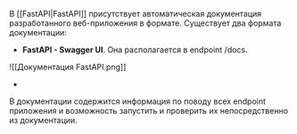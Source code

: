 В [[FastAPI|FastAPI]] присутствует автоматическая документация разработанного веб-приложения в формате. Существует два формата документации:

- **FastAPI - Swagger UI**. Она располагается в endpoint /docs.

![[Документация FastAPI.png]]

- 

В документации содержится информация по поводу всех endpoint приложения и возможность запустить и проверить их непосредственно из документации.